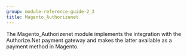 ```yaml
---
group: module-reference-guide-2_3
title: Magento_Authorizenet
---
```


The Magento_Authorizenet module implements the integration with the Authorize.Net payment gateway and makes the latter available as a payment method in Magento.


